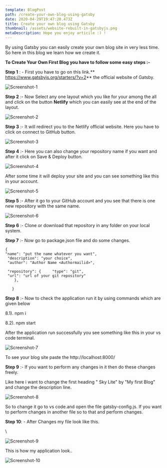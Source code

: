 ```yaml
---
template: BlogPost
path: /create-your-own-blog-using-gatsby
date: 2020-04-29T19:47:20.473Z
title: Create your own blog using Gatsby
thumbnail: /assets/website-rebuilt-in-gatsbyjs.png
metaDescription: Hope you enjoy articile :) !
---
```

By using Gatsby you can easily create your own blog site in very less time. So here in this blog we learn how we create it.

**To Create Your Own First Blog you have to follow some easy steps :-** 

**Step 1** : - First you have to go on this link.** <https://www.gatsbyjs.org/starters/?v=2>** the official website of Gatsby.

![Screenshot-1](/assets/first.png "Screenshot-1")

**Step 2** :- Now Select any one layout which you like for your among the all and click on the button **Netlify** which you can easily see at the end of the layout.

![Screenshot-2](/assets/second.png "Screenshot-2")

**Step 3** :- It will redirect you to the Netlify official website. Here you have to click on connect to GitHub button.

![Screenshot-3](/assets/third.png "Screenshot-3")

**Step 4** :- Here you can also change your repository name if you want and after it click on Save & Deploy button.

![Screenshot-4](/assets/fourth.png "Screenshot-4")

  After some time it will deploy your site and you can see something like this in your account.

![Screenshot-5](/assets/sixth.png "Screenshot-5")



**Step 5** :- After it go to your GitHub account and you see that there is one new repository with the same name.

![Screenshot-6](/assets/fifthsecond.png "Screenshot-6")

**Step 6** :- Clone or download that repository in any folder on your local system.

**Step 7** :- Now go to package.json file and do some changes.

```
{   
"name": "put the name whatever you want",   
 "description": "your choice",
 "author": "Author Name <Authormailid>",  
      
 "repository": {     "type": "git",
 "url": "url of your git repository"
    },
    
   }
```

**Step 8** :- Now to check the application run it by using commands which are given below

8.1). npm i

8.2). npm start

After the application run successfully you see something like this in your vs code terminal.

![Screenshot-7](/assets/nine.png "Screenshot-7")

To see your blog site paste the http://localhost:8000/

**Step 9** :- If you want to perform any changes in it then do these changes freely.

Like here i want to change the first heading " Sky Lite" by "My first Blog" and change the description line.

![Screenshot-8](/assets/ten.png "Screenshot-8")

So to change it go to vs code.and open the file gatsby-config.js. If you want to perform changes in another file so to that and perform changes.

**Step 10**: - After Changes my file look like this. 

\    

![Screenshot-9](/assets/elevensecond.png "Screenshot-9")

  This is how my application look..

![Screenshot-10](/assets/eleventhree.png "Screenshot-10")